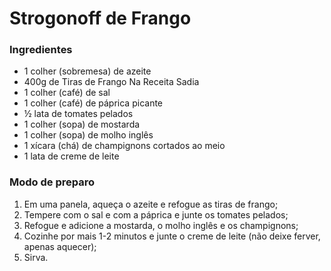 # Strogonoff de Frango


### Ingredientes

- 1 colher (sobremesa) de azeite
- 400g de Tiras de Frango Na Receita Sadia
- 1 colher (café) de sal
- 1 colher (café) de páprica picante
- ½ lata de tomates pelados
- 1 colher (sopa) de mostarda
- 1 colher (sopa) de molho inglês
- 1 xícara (chá) de champignons cortados ao meio
- 1 lata de creme de leite



### Modo de preparo

1.  Em uma panela, aqueça o azeite e refogue as tiras de frango; 
2.  Tempere com o sal e com a páprica e junte os tomates pelados;
3.  Refogue e adicione a mostarda, o molho inglês e os champignons;
4.  Cozinhe por mais 1-2 minutos e junte o creme de leite (não deixe ferver, apenas aquecer);
5.  Sirva. 